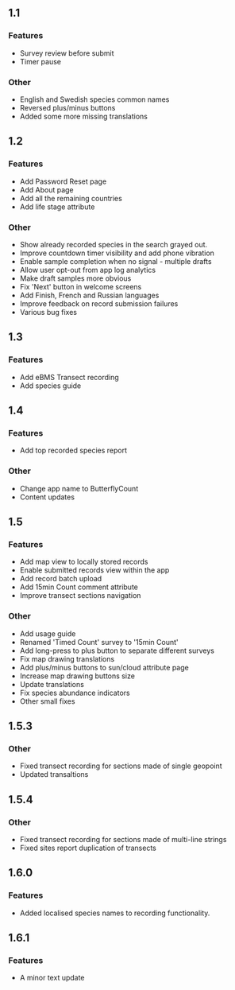 ## 1.1

### Features

- Survey review before submit
- Timer pause

### Other

- English and Swedish species common names
- Reversed plus/minus buttons
- Added some more missing translations

## 1.2

### Features

- Add Password Reset page
- Add About page
- Add all the remaining countries
- Add life stage attribute

### Other

- Show already recorded species in the search grayed out.
- Improve countdown timer visibility and add phone vibration
- Enable sample completion when no signal - multiple drafts
- Allow user opt-out from app log analytics
- Make draft samples more obvious
- Fix 'Next' button in welcome screens
- Add Finish, French and Russian languages
- Improve feedback on record submission failures
- Various bug fixes

## 1.3

### Features

- Add eBMS Transect recording
- Add species guide

## 1.4

### Features

- Add top recorded species report

### Other

- Change app name to ButterflyCount
- Content updates

## 1.5

### Features

- Add map view to locally stored records
- Enable submitted records view within the app
- Add record batch upload
- Add 15min Count comment attribute
- Improve transect sections navigation

### Other

- Add usage guide
- Renamed 'Timed Count' survey to '15min Count'
- Add long-press to plus button to separate different surveys
- Fix map drawing translations
- Add plus/minus buttons to sun/cloud attribute page
- Increase map drawing buttons size
- Update translations
- Fix species abundance indicators
- Other small fixes

## 1.5.3

### Other

- Fixed transect recording for sections made of single geopoint
- Updated transaltions

## 1.5.4

### Other

- Fixed transect recording for sections made of multi-line strings
- Fixed sites report duplication of transects

## 1.6.0

### Features

- Added localised species names to recording functionality.

## 1.6.1

### Features

- A minor text update
